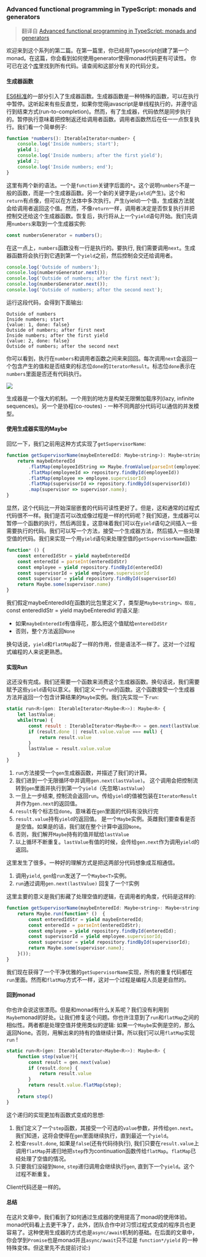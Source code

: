 ### Advanced functional programming in TypeScript: monads and generators

> 翻译自 [Advanced functional programming in TypeScript: monads and generators](https://codewithstyle.info/advanced-functional-programming-typescript-monads-generators/)

欢迎来到这个系列的第二篇。在第一篇里，你已经用Typescript创建了第一个monad。在这篇，你会看到如何使用generator使得monad代码更有可读性。
你可已在这个[库](https://github.com/miloszpp/typescript-monads)里找到所有代码。请查阅和这部分有关的代码分支。

#### 生成器函数
[ES6标准](http://es6-features.org/#GeneratorControlFlow)的一部分引入了生成器函数。生成器函数是一种特殊的函数，可以在执行中暂停。这听起来有些反直觉，如果你觉得javascript是单线程执行的，并遵守运行到结束方式(run-to-completion)。然而，有了生成器，代码依然是同步执行的。暂停执行意味着把控制返还给调用者函数。调用者函数然后在任一一点恢复执行。我们看一个简单例子: 

```javascript
function *numbers(): IterableIterator<number> { 
    console.log('Inside numbers; start');
    yield 1;
    console.log('Inside numbers; after the first yield');
    yield 2;
    console.log('Inside numbers; end');
}
```

这里有两个新的语法。一个是`function`关键字后面的`*`。这个说明`numbers`不是一般的函数，而是一个生成器函数。另一个新的关键字是`yield`(产生)。这个和`return`有点像，但可以在方法体中多次执行。产生(yield)一个值，生成器方法就会给调用者返回这个值。然而，不像`return`一样，调用者决定是否恢复执行并把控制交还给这个生成器函数。恢复后，执行将从上一个`yield`语句开始。我们先调用`numbers`来取到一个生成器实例: 
```javascript
const numbersGenerator = numbers();
```

在这一点上，`numbers`函数没有一行是执行的。要执行, 我们需要调用`next`。生成器函数将会执行到它遇到第一个`yield`之前，然后控制会交还给调用者。

```javascript
console.log('Outside of numbers'); 
console.log(numbersGenerator.next());
console.log('Outside of numbers; after the first next');
console.log(numbersGenerator.next());
console.log('Outside of numbers; after the second next');
```

运行这段代码，会得到下面输出: 
```
Outside of numbers
Inside numbers; start
{value: 1, done: false}
Outside of numbers; after first next
Inside numbers; after the first yield
{value: 2, done: false}
Outside of numbers; after the second next
```

你可以看到，执行在`numbers`和调用者函数之间来来回回。每次调用`next`会返回一个包含产生的值和是否结束的标志位`done`的`IteratorResult`。标志位`done`表示在`numbers`里面是否还有代码执行。

![](https://codewithstyle.info/images/2018/02/Generators.png)

生成器是一个强大的机制。一个用到的地方是构架无限懒加载序列(lazy, infinite sequences)。另一个是协程(co-routes) - 一种不同两部分代码可以通信的并发模型。

#### 使用生成器实现的Maybe
回忆一下，我们之前用这种方式实现了`getSupervisorName`: 
```javascript
function getSupervisorName(maybeEnteredId: Maybe<string>): Maybe<string> {
    return maybeEnteredId
        .flatMap(employeeIdString => Maybe.fromValue(parseInt(employeeIdString)))
        .flatMap(employeeId => repository.findById(employeeId))
        .flatMap(employee => employee.supervisorId)
        .flatMap(supervisorId => repository.findById(supervisorId))
        .map(supervisor => supervisor.name);
}
```
显然，这个代码比一开始深层嵌套的代码可读性更好了。但是，这和通常的过程式代码很不一样。我们是否可以改成像过程是一样的代码呢？我们知道，生成器可以暂停一个函数的执行，然后再回复。这意味着我们可以在`yield`语句之间插入一些需要执行的代码。我们可以写一个方法，接受一个生成器方法，然后插入一些处理空值的代码。我们来实现一个用`yield`语句来处理空值的`getSupervisorName`函数:
```javascript
function* () { 
    const enteredIdStr = yield maybeEnteredId
    const enteredId = parseInt(enteredIdStr)
    const employee = yield repository.findById(enteredId)
    const supervisorId = yield employee.supervisorId
    const supervisor = yield repository.findById(supervisorId)
    return Maybe.some(supervisor.name)
}
```
我们假定maybeEnteredId在函数的比包里定义了，类型是`Maybe<string>。现在, `const enteredIdStr = yield maybeEnteredId`的语义是:
   - 如果`maybeEnteredId`有值得花，那么把这个值赋给`enteredIdStr`
   - 否则，整个方法返回`None`

换句话说，`yield`和`flatMap`起了一样的作用，但是语法不一样了。这对一个过程式编程的人来说更熟悉。


#### 实现Run

这还没有完成。我们还需要一个函数来消费这个生成器函数。换句话说，我们需要赋予这些`yield`语句以意义。我们定义一个`run`的函数。这个函数接受一个生成器方法并返回一个包含计算结果的`Maybe`实例。我们先实现一下`run`:

```javascript
static run<R>(gen: IterableIterator<Maybe<R>>): Maybe<R> { 
    let lastValue; 
    while(true) { 
        const result : IterableIterator<Maybe<R>> = gen.next(lastValue)
        if (result.done || result.value.value === null) { 
            return result.value
        }
        lastValue = result.value.value
    }
}
```
   1. `run`方法接受一个`gen`生成器函数，并描述了我们的计算。
   1. 我们进到一个无限循环中并调用`gen.next(lastValue)`。 这个调用会把控制流转到`gen`里面并执行到第一个`yield`（先忽略`lastValue`）
   1. 一旦上一步结束, 控制流会返回`run`。传给`yield`的值被包装在`IteratorResult`并作为`gen.next`的返回值。
   1. `result`有个标志位`done`。意味着在`gen`里面的代码有没执行完
   1. `result.value`持有`yield`的返回值。 是一个`Maybe`实例。英雌我们要查看是否是空值。如果是的话，我们就在整个计算中返回`None`。
   1. 否则，我们解开`Maybe`持有的值并赋给`lastValue`
   1. 以上循环不断重复。`lastValue`有值的时候，会传给`gen.next`作为调用`yield`的返回。


这里发生了很多。一种好的理解方式是把这两部分代码想象成互相通信。
   1. 调用`yield`, `gen`给`run`发送了一个`Maybe<T>`实例。
   1. `run`通过调用`gen.next(lastValue)` 回复了一个`T`实例

这里主要的意义是我们影藏了处理空值的逻辑，在调用者的角度，代码是这样的:
```javascript
function getSupervisorName(maybeEnteredId: Maybe<string>: Maybe<string> { 
    return Maybe.run(function* ()  {
        const enteredIdStr = yield maybeEnteredId;
        const enteredId = parseInt(enteredIdStr);
        const employee = yield repository.findById(enteredId);
        const supervisorId = yield employee.supervisorId;
        const supervisor = yield repository.findById(supervisorId);
        return Maybe.some(supervisor.name);
    }());
}
```

我们现在获得了一个干净优雅的`getSupervisorName`实现，所有的重复代码都在`run`里面。然而和`flatMap`方式不一样，这对一个过程是编程人员是更自然的。

#### 回到monad

你也许会说这很漂亮。但是和monad有什么关系呢？我们没有利用到`Maybe`monad的好处。让我们修复这个问题。你也许注意到了`run`和`flatMap`之间的相似性。两者都是处理空值并使用类似的逻辑: 如果一个`Maybe`实例是空的，那么返回None。否则，用解出来的持有的值继续计算。所以我们可以用`flatMap`实现`run` !

```javascript
static run<R>(gen: IterableIterator<Maybe<R>>): Maybe<R> { 
    function step(value?){
        const result = gen.next(value)
        if (result.done) { 
            return result.value
        }
        return result.value.flatMap(step);
    }
    return step()
}
```

这个递归的实现更加有函数式变成的思想:
   1. 我们定义了一个`step`函数，其接受一个可选的`value`参数，并传给`gen.next`。我们知道，这将会使得在`gen`里面继续执行，直到最近一个`yield`。
   1. 检查`result.done`, 如果是`false`(还有代码待执行), 我们只要在`result.value`上调用`flatMap`并递归地把`step`作为continuation函数传给`flatMap`。`flatMap`已经处理了空值的情况。
   1. 只要我们没碰到`None`, `step`递归调用会继续执行`gen`, 直到下一个`yield`。这个过程不断重复。

Client代码还是一样的。

#### 总结
在这片文章中，我们看到了如何通过生成器的使用提高了monad的使用体验。monad代码看上去更干净了，此外，团队合作中对习惯过程式变成的程序员也更容易了。这种使用生成器的方式也是`async/await`机制的基础。在后面的文章中，你会学到`Promise`也是monad并且`async/await`只不过是 `function*/yield` 的一种特殊变体。但这里先不去提前讨论:)

